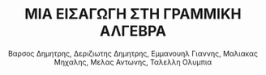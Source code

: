 ---
author: Βαρσος Δημητρης, Δεριζιωτης Δημητρης, Εμμανουηλ Γιαννης, Μαλιακας Μηχαλης,
  Μελας Αντωνης, Ταλελλη Ολυμπια
cover: https://static.eudoxus.gr/books/preview/17/cover-22768417.jpg
edition: 1η έκδοση
eudoxusid: '22768417'
isbn: 978-960-6706-36-3
layout: bibtex
num_pages: '736'
publisher: σοφία
ref: isbn_978_960_6706_36_3
title: ΜΙΑ ΕΙΣΑΓΩΓΗ ΣΤΗ ΓΡΑΜΜΙΚΗ ΑΛΓΕΒΡΑ
year: '2012'
---